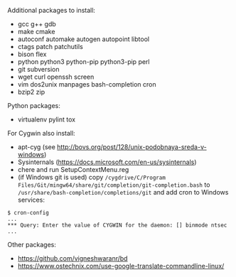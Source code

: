 Additional packages to install:
* gcc g++ gdb
* make cmake
* autoconf automake autogen autopoint libtool
* ctags patch patchutils
* bison flex
* python python3 python-pip python3-pip perl
* git subversion
* wget curl openssh screen
* vim dos2unix manpages bash-completion cron
* bzip2 zip

Python packages:
* virtualenv pylint tox

For Cygwin also install:
* apt-cyg (see http://bovs.org/post/128/unix-podobnaya-sreda-v-windows)
* Sysinternals (https://docs.microsoft.com/en-us/sysinternals)
* chere and run SetupContextMenu.reg
* (if Windows git is used) copy `/cygdrive/C/Program Files/Git/mingw64/share/git/completion/git-completion.bash` to `/usr/share/bash-completion/completions/git`
and add cron to Windows services:
```
$ cron-config
...
*** Query: Enter the value of CYGWIN for the daemon: [] binmode ntsec
...
```

Other packages:
* https://github.com/vigneshwaranr/bd
* https://www.ostechnix.com/use-google-translate-commandline-linux/

